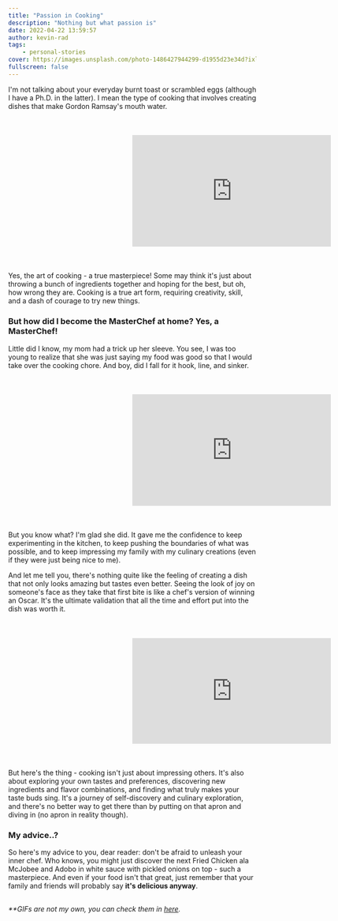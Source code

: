 ```yaml
---
title: "Passion in Cooking"
description: "Nothing but what passion is"
date: 2022-04-22 13:59:57
author: kevin-rad
tags:
    - personal-stories
cover: https://images.unsplash.com/photo-1486427944299-d1955d23e34d?ixlib=rb-1.2.1&ixid=eyJhcHBfaWQiOjEyMDd9&auto=format&fit=crop&w=1920&h=1080&q=80
fullscreen: false
---
```


I'm not talking about your everyday burnt toast or scrambled eggs (although I have a Ph.D. in the latter). I mean the type of cooking that involves creating dishes that make Gordon Ramsay's mouth water.

<div align="center" style="margin:10%">
    <div style="width:100%;height:0;padding-bottom:56%;position:relative;"><iframe src="https://giphy.com/embed/Yl4X3JyLv6fEVbTXKL" width="100%" height="100%" style="position:absolute" frameBorder="0" class="giphy-embed" allowFullScreen></iframe></div>
</div>

Yes, the art of cooking - a true masterpiece! Some may think it's just about throwing a bunch of ingredients together and hoping for the best, but oh, how wrong they are. Cooking is a true art form, requiring creativity, skill, and a dash of courage to try new things.

### But how did I become the MasterChef at home? Yes, a MasterChef!

Little did I know, my mom had a trick up her sleeve. You see, I was too young to realize that she was just saying my food was good so that I would take over the cooking chore. And boy, did I fall for it hook, line, and sinker.

<div align="center" style="margin:10%">
    <div style="width:100%;height:0;padding-bottom:56%;position:relative;"><iframe src="https://giphy.com/embed/9SIqGto42x4oHpkS5z" width="100%" height="100%" style="position:absolute" frameBorder="0" class="giphy-embed" allowFullScreen></iframe></p>
    </div>
</div>

But you know what? I'm glad she did. It gave me the confidence to keep experimenting in the kitchen, to keep pushing the boundaries of what was possible, and to keep impressing my family with my culinary creations (even if they were just being nice to me).

And let me tell you, there's nothing quite like the feeling of creating a dish that not only looks amazing but tastes even better. Seeing the look of joy on someone's face as they take that first bite is like a chef's version of winning an Oscar. It's the ultimate validation that all the time and effort put into the dish was worth it.

<div align="center" style="margin:10%">
    <div style="width:100%;height:0;padding-bottom:53%;position:relative;"><iframe src="https://giphy.com/embed/l0Exilgks3XFeHErK" width="100%" height="100%" style="position:absolute" frameBorder="0" class="giphy-embed" allowFullScreen></iframe></div>
</div

But here's the thing - cooking isn't just about impressing others. It's also about exploring your own tastes and preferences, discovering new ingredients and flavor combinations, and finding what truly makes your taste buds sing. It's a journey of self-discovery and culinary exploration, and there's no better way to get there than by putting on that apron and diving in (no apron in reality though).

### My advice..?

So here's my advice to you, dear reader: don't be afraid to unleash your inner chef. Who knows, you might just discover the next Fried Chicken ala McJobee and Adobo in white sauce with pickled onions on top - such a masterpiece. And even if your food isn't that great, just remember that your family and friends will probably say **it's delicious anyway**.

<div style="margin-top:30px;font-size:14px;font-style:italic">
**GIFs are not my own, you can check them in <a href="https://giphy.com" target="_blank">here</a>.
</div>

